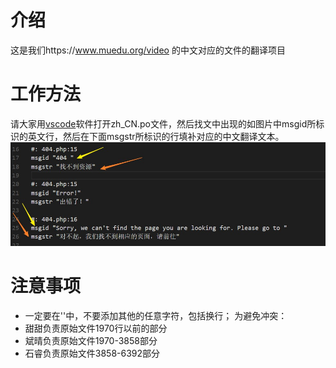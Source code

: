
# 介绍
这是我们https://www.muedu.org/video 的中文对应的文件的翻译项目  

# 工作方法   

请大家用[vscode](https://code.visualstudio.com/)软件打开zh_CN.po文件，然后找文中出现的如图片中msgid所标识的英文行，然后在下面msgstr所标识的行填补对应的中文翻译文本。
![](https://github.com/AIED-ECNU/muedu_cn/blob/master/%E7%BF%BB%E8%AF%91%E5%8E%9F%E7%90%86.jpg?raw=true)  
# 注意事项  
 - 一定要在''中，不要添加其他的任意字符，包括换行； 为避免冲突：
  - 甜甜负责原始文件1970行以前的部分
  - 斌晴负责原始文件1970-3858部分
  - 石睿负责原始文件3858-6392部分
